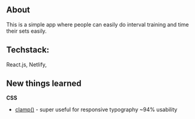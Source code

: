 ## About
This is a simple app where people can easily do interval training and time their sets easily.

## Techstack:
React.js, Netlify, 

## New things learned

**CSS**
- [clamp()](https://developer.mozilla.org/en-US/docs/Web/CSS/clamp) - super useful for responsive typography ~94% usability